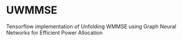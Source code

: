 # UWMMSE
Tensorflow implementation of Unfolding WMMSE using Graph Neural Networks for Efficient Power Allocation 
